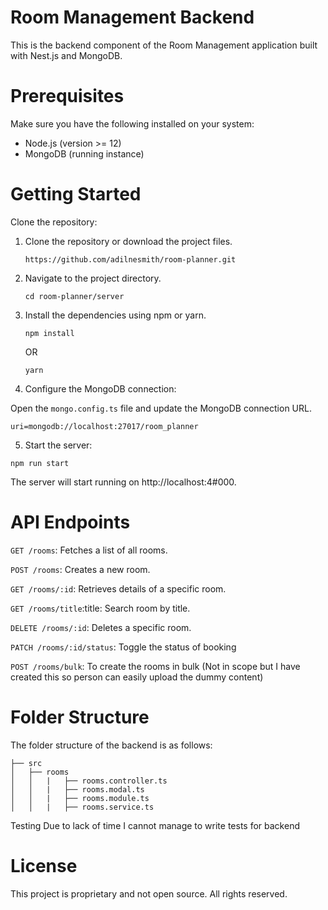 # Room Management Backend
This is the backend component of the Room Management application built with Nest.js and MongoDB.

# Prerequisites
Make sure you have the following installed on your system:

- Node.js (version >= 12)
- MongoDB (running instance)
# Getting Started
Clone the repository:
1. Clone the repository or download the project files.
    ```
    https://github.com/adilnesmith/room-planner.git
    ```
2. Navigate to the project directory.
    ```
    cd room-planner/server
    ```
3. Install the dependencies using npm or yarn.
    ```
    npm install
    ```
    OR

    ```
    yarn

4. Configure the MongoDB connection:

Open the `mongo.config.ts` file and update the MongoDB connection URL.

`uri=mongodb://localhost:27017/room_planner`

5. Start the server:
```
npm run start
```
The server will start running on http://localhost:4#000.

# API Endpoints
`GET /rooms`:  Fetches a list of all rooms.

`POST /rooms`: Creates a new room.

`GET /rooms/:id`: Retrieves details of a specific room.

`GET /rooms/title`:title: Search room by title.

`DELETE /rooms/:id`: Deletes a specific room.

`PATCH /rooms/:id/status`: Toggle the status of booking

`POST /rooms/bulk`: To create the rooms in bulk (Not in scope but I have created this so person can easily upload the dummy content)

# Folder Structure
The folder structure of the backend is as follows:
```
├── src
│   ├── rooms
│   │   |   ├── rooms.controller.ts
│   │   |   ├── rooms.modal.ts
│   │   |   ├── rooms.module.ts
│   │   |   ├── rooms.service.ts

```

Testing
Due to lack of time I cannot manage to write tests for backend
# License
This project is proprietary and not open source. 
All rights reserved.

